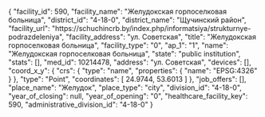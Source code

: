{
    "facility_id": 590,
    "facility_name": "Желудокская горпоселковая больница",
    "district_id": "4-18-0",
    "district_name": "Щучинский район",
    "facility_url": "https:\/\/schuchincrb.by\/index.php\/informatsiya\/strukturnye-podrazdeleniya",
    "facility_address": "ул. Советская",
    "title": "Желудокская горпоселковая больница",
    "facility_type": "0",
    "ap_1": "1",
    "name": "Желудокская горпоселковая больница",
    "state": "public institution",
    "stats": [],
    "med_id": 10214478,
    "address": "ул. Советская",
    "devices": [],
    "coord_x_y": {
        "crs": {
            "type": "name",
            "properties": {
                "name": "EPSG:4326"
            }
        },
        "type": "Point",
        "coordinates": [
            24.9744,
            53.6013
        ]
    },
    "job_offers": [],
    "place_name": "Желудок",
    "place_type": "city",
    "division_id": "4-18-0",
    "year_of_closing": null,
    "year_of_opening": "0",
    "healthcare_facility_key": 590,
    "administrative_division_id": "4-18-0"
}
